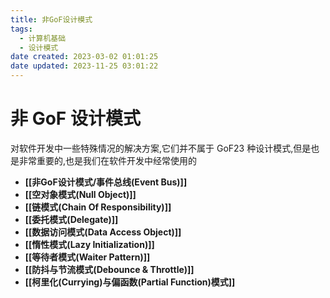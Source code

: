 ```yaml
---
title: 非GoF设计模式
tags:
  - 计算机基础
  - 设计模式
date created: 2023-03-02 01:01:25
date updated: 2023-11-25 03:01:22
---
```


# 非 GoF 设计模式

对软件开发中一些特殊情况的解决方案,它们并不属于 GoF23 种设计模式,但是也是非常重要的,也是我们在软件开发中经常使用的

- **[[非GoF设计模式/事件总线(Event Bus)]]**
- **[[空对象模式(Null Object)]]**
- **[[链模式(Chain Of Responsibility)]]**
- **[[委托模式(Delegate)]]**
- **[[数据访问模式(Data Access Object)]]**
- **[[惰性模式(Lazy Initialization)]]**
- **[[等待者模式(Waiter Pattern)]]**
- **[[防抖与节流模式(Debounce & Throttle)]]**
- **[[柯里化(Currying)与偏函数(Partial Function)模式]]**
